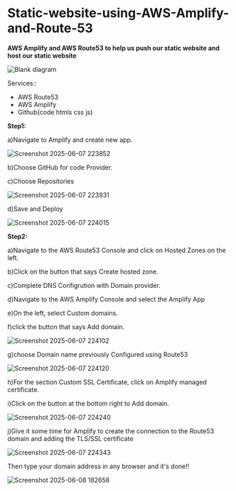 # Static-website-using-AWS-Amplify-and-Route-53

**AWS Amplify and AWS Route53 to help us push our static website and host our static website**

![Blank diagram](https://github.com/user-attachments/assets/9122a840-f730-4df8-b855-eafe98eb3f9e)


Services::
<ul>
<li> AWS Route53 </li>
<li> AWS Amplify </li>
<li> Github(code htmls css js) </li>
</ul>

**Step1:**

a)Navigate to Amplify and create new app.

![Screenshot 2025-06-07 223852](https://github.com/user-attachments/assets/a6598437-47f4-432c-b9a0-84d9ebe76c0e)

b)Choose GitHub for code Provider.

c)Choose Repositories

![Screenshot 2025-06-07 223931](https://github.com/user-attachments/assets/cf02a255-a389-407f-8193-88d67bd7e4a4)


d)Save and Deploy

![Screenshot 2025-06-07 224015](https://github.com/user-attachments/assets/6cbbd091-dc81-481e-8107-3842ccaaf810)


**Step2:**

a)Navigate to the AWS Route53 Console and click on Hosted Zones on the left.

b)Click on the button that says Create hosted zone.

c)Complete DNS Configrution with Domain provider.

d)Navigate to the AWS Amplify Console and select the Amplify App

e)On the left, select Custom domains.

f)click the button that says Add domain.

![Screenshot 2025-06-07 224102](https://github.com/user-attachments/assets/a207e89f-025c-42bf-a4be-8189aa3bf7ac)


g)choose Domain name previously Configured using Route53

![Screenshot 2025-06-07 224120](https://github.com/user-attachments/assets/25ccc170-fad0-45ce-9567-20c9ea4e5f8c)

h)For the section Custom SSL Certificate, click on Amplify managed certificate. 

i)Click on the  button at the bottom right to Add domain.

![Screenshot 2025-06-07 224240](https://github.com/user-attachments/assets/afabe781-9174-4c70-9c3a-a8b3334456bc)

j)Give it some time for Amplify to create the connection to the Route53 domain and adding the TLS/SSL certificate

![Screenshot 2025-06-07 224343](https://github.com/user-attachments/assets/c577a9aa-fdf8-48ad-8b9d-e7df753e4186)

Then type your domain address in any browser and it's done!!

![Screenshot 2025-06-08 182658](https://github.com/user-attachments/assets/f39223af-574a-4a14-9965-73dc63b848c9)




